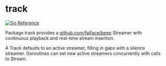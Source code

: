 # track

[![Go Reference](https://pkg.go.dev/badge/github.com/zephyrtronium/beep-track.svg)](https://pkg.go.dev/github.com/zephyrtronium/beep-track)

Package track provides a [github.com/faiface/beep](https://pkg.go.dev/github.com/faiface/beep) Streamer with continuous playback and real-time stream insertion.

A Track defaults to an active streamer, filling in gaps with a silence streamer. Goroutines can set new active streamers concurrently with calls to Stream.

